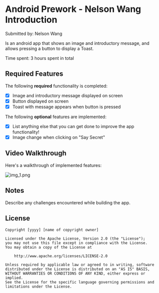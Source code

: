 # Android Prework - Nelson Wang Introduction

Submitted by: Nelson Wang

Is an android app that shows an image and introductory message, and allows pressing a button to display a Toast.

Time spent: 3 hours spent in total

## Required Features

The following **required** functionality is completed:

* [x] Image and introductory message displayed on screen
* [x] Button displayed on screen
* [x] Toast with message appears when button is pressed

The following **optional** features are implemented:

* [x] List anything else that you can get done to improve the app functionality!
* [x] Image change when clicking on "Say Secret"

## Video Walkthrough

Here's a walkthrough of implemented features:

![img_1.png](./img_1.png)


## Notes

Describe any challenges encountered while building the app.

## License

    Copyright [yyyy] [name of copyright owner]

    Licensed under the Apache License, Version 2.0 (the "License");
    you may not use this file except in compliance with the License.
    You may obtain a copy of the License at

        http://www.apache.org/licenses/LICENSE-2.0

    Unless required by applicable law or agreed to in writing, software
    distributed under the License is distributed on an "AS IS" BASIS,
    WITHOUT WARRANTIES OR CONDITIONS OF ANY KIND, either express or implied.
    See the License for the specific language governing permissions and
    limitations under the License.